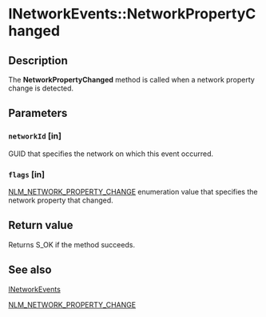 # INetworkEvents::NetworkPropertyChanged

## Description

The **NetworkPropertyChanged** method is called when a network property change is detected.

## Parameters

### `networkId` [in]

GUID that specifies the network on which this event occurred.

### `flags` [in]

[NLM_NETWORK_PROPERTY_CHANGE](https://learn.microsoft.com/windows/desktop/api/netlistmgr/ne-netlistmgr-nlm_network_property_change) enumeration value that specifies the network property that changed.

## Return value

Returns S_OK if the method succeeds.

## See also

[INetworkEvents](https://learn.microsoft.com/windows/desktop/api/netlistmgr/nn-netlistmgr-inetworkevents)

[NLM_NETWORK_PROPERTY_CHANGE](https://learn.microsoft.com/windows/desktop/api/netlistmgr/ne-netlistmgr-nlm_network_property_change)